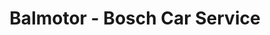 ---
title: "Balmotor - Bosch Car Service"
url: /balaguer/balmotor-bosch-car-service/
shop: Autowerkstatt
---